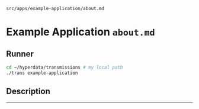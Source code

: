`src/apps/example-application/about.md`

# Example Application `about.md`

## Runner

```sh
cd ~/hyperdata/transmissions # my local path
./trans example-application
```

## Description

---
